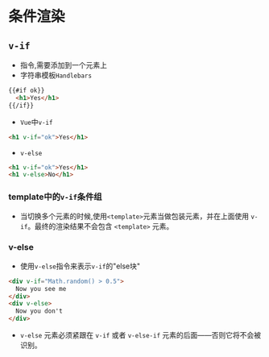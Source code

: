 # 条件渲染
## `v-if`
- 指令,需要添加到一个元素上
- 字符串模板`Handlebars`
```html
{{#if ok}}
  <h1>Yes</h1>
{{/if}}   
```
- `Vue`中`v-if`
```html
<h1 v-if="ok">Yes</h1>
```
- `v-else`
```html
<h1 v-if="ok">Yes</h1>
<h1 v-else>No</h1>
```
### template中的`v-if`条件组
- 当切换多个元素的时候,使用`<template>`元素当做包装元素，并在上面使用 `v-if`。最终的渲染结果不会包含 `<template>` 元素。

### v-else
- 使用`v-else`指令来表示`v-if`的"else块"
```html
<div v-if="Math.random() > 0.5">
  Now you see me
</div>
<div v-else>
  Now you don't
</div>
```
- `v-else` 元素必须紧跟在 `v-if` 或者 `v-else-if` 元素的后面——否则它将不会被识别。 